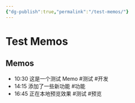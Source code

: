 ```yaml
---
{"dg-publish":true,"permalink":"/test-memos/"}
---
```



# Test Memos

## Memos

- 10:30 这是一个测试 Memo #测试 #开发
- 14:15 添加了一些新功能 #功能
- 16:45 正在本地预览效果 #测试 #预览